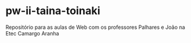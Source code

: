 # pw-ii-taina-toinaki
Repositório para as aulas de Web com os professores Palhares e João na 
Etec Camargo Aranha
